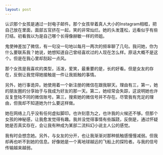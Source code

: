 ```yaml
---
layout: post
---
```


认识那个女孩是通过一封电子邮件。那个女孩举着真人大小的Instagram相框，把自己放在里面，面部五官挤在一起，笑的非常灿烂。她的头发蓬松，远看似乎有些打结。初看我以为是自己哪个长得像赫敏一样的师姐。

鬼使神差加了微信，有一句没一句地以每月一两次的频率聊了几句。我问她，你为什么要联系我？她说，她想知道自己曾经喜欢过的人现在怎么样。原话大概不是这个。但是在我心里却刮起一点风。

那个女孩是我喜欢的类型，活泼，爱笑，最重要的是，长的好看。但是女友的存在，反倒让我觉得她接触是一件让我抵触的事情。

另外，她行事诡异。她使用着一个新注册的微信在跟我聊天。理由有三，第一，她的朋友圈的分享始于与我成为好友的那一天。第二，她经常会失踪，这说明她也许反复登陆不同的微信账号。第三，搜索她的微信号并不存在。尽管我有充足的理由，但我却不知道她为什么要这样做。

她在网络上几乎没有任何虚拟脚印。也许刻意为之，也许我的火候还不够。但那个女孩的神秘感，让我愈发觉得有趣。我并没觉得事情有些蹊跷，反倒是，通过怀疑她是否真实存在，会让我有种成为某部二流科幻小说主人公的感觉。

我有时会想念她。另外，与女友的分开，也让我渐渐对那种抵触感慢慢减弱。但我却再也听不到她的信息。好像她是一个离地球越远的飞船上的探险者。与我的信号传输越来越弱。
